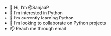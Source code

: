 - 👋 Hi, I’m @SanjaaP
- 👀 I’m interested in Python 
- 🌱 I’m currently learning Python 
- 💞️ I’m looking to collaborate on Python projects
- 📫 Reach me through email

<!---
SanjaaP/SanjaaP is a ✨ special ✨ repository because its `README.md` (this file) appears on your GitHub profile.
You can click the Preview link to take a look at your changes.
--->
